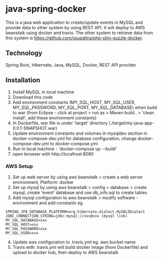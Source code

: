 # java-spring-docker
This is a java web application to create/update events in MySQL and provide data to other system by using REST API. It will deploy to AWS beanstalk using docker and travis. The other system to retrieve data from this system is https://github.com/ssupattra/php-slim-guzzle-docker.

## Technology
Spring Boot, Hibernate, Java, MySQL, Docker, REST API provider

## Installation
1. Install MySQL in local machine
2. Download this code
3. Add environment constants (MY_SQL_HOST, MY_SQL_USER, MY_SQL_PASSWORD, MY_SQL_PORT, MY_SQL_DATABASE) when build to war (from Eclipse - click at project > run as > Maven build.. > 'clean install', add these environment constants)
4. In Dockerfile, war file is under 'target' directory (./target/my-java-app-0.0.1-SNAPSHOT.war)
5. Update environment constants and volumes in mysqldev section in docker-compose-dev.yml for database configuration, change docker-compose-dev.yml to docker-compose.yml
6. Run in local machine - 'docker-compose up --build'
7. open browser with http://localhost:8080

### AWS Setup
1. Set up web server by using aws beanstalk > create a web server environment, Platform: docker
2. Set up mysql by using aws beanstalk > config > database > create mysql, create 'event' database and use db_info.sql to create tables
3. Add mysql configuration to aws beanstalk > modify software - environment and add constants eg.
```
SPRING_JPA_DATABASE_PLATFORM=org.hibernate.dialect.MySQL5Dialect
JDBC_CONNECTION_STRING=jdbc:mysql://xxx@xxx (mysql link)
MY_SQL_DATABASE=xxx
MY_SQL_HOST=xxx
MY_SQL_PASSWORD=xxx
MY_SQL_USER=xxx
```
4. Update aws configuration to .travis.yml eg. aws bucket name
5. Travis with .travis.yml will build docker image (from Dockerfile) and upload to docker hub, then deploy to AWS beanstalk



